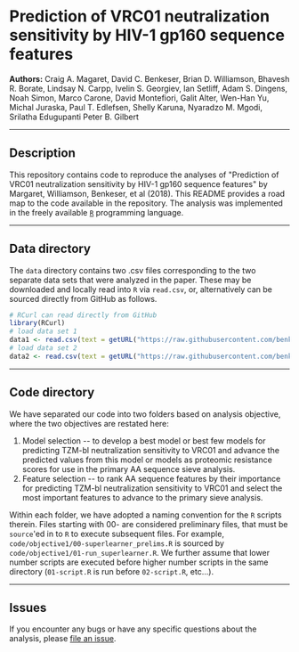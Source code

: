 # Prediction of VRC01 neutralization sensitivity by HIV-1 gp160 sequence features

**Authors:** Craig A. Magaret, David C. Benkeser, Brian D. Williamson, Bhavesh R. Borate, Lindsay N. Carpp, Ivelin S. Georgiev, Ian Setliff, Adam S. Dingens, Noah Simon, Marco Carone, David Montefiori, Galit Alter, Wen-Han Yu, Michal Juraska, Paul T. Edlefsen, Shelly Karuna, Nyaradzo M. Mgodi, Srilatha Edugupanti Peter B. Gilbert 

-----

## Description 

This repository contains code to reproduce the analyses of "Prediction of VRC01 neutralization sensitivity by HIV-1 gp160 sequence features" by Margaret, Williamson, Benkeser, et al (2018). This README provides a road map to the code available in the repository. The analysis was implemented in the freely available [`R`](https://cran.r-project.org/web/checks/check_results_drtmle.html) programming language. 

-----

## Data directory

The `data` directory contains two .csv files corresponding to the two separate data sets that were analyzed in the paper. These may be downloaded and locally read into `R` via `read.csv`, or, alternatively can be sourced directly from GitHub as follows.

```r
# RCurl can read directly from GitHub
library(RCurl)
# load data set 1
data1 <- read.csv(text = getURL("https://raw.githubusercontent.com/benkeser/vrc01/master/data/data1.csv"), header = TRUE)
# load data set 2
data2 <- read.csv(text = getURL("https://raw.githubusercontent.com/benkeser/vrc01/master/data/data2.csv"), header = TRUE)
```

-----

## Code directory

We have separated our code into two folders based on analysis objective, where the two objectives are restated here: 

1. Model selection -- to develop a best model or best few models for predicting TZM-bl neutralization sensitivity to VRC01 and advance the predicted values from this model or models as proteomic resistance scores for use in the primary AA sequence sieve analysis.
2. Feature selection -- to rank AA sequence features by their importance for predicting TZM-bl neutralization sensitivity to VRC01 and select the most important features to advance to the primary sieve analysis.

Within each folder, we have adopted a naming convention for the `R` scripts therein. Files starting with 00- are considered preliminary files, that must be `source`'ed in to `R` to execute subsequent files. For example, `code/objective1/00-superlearner_prelims.R` is sourced by `code/objective1/01-run_superlearner.R`. We further assume that lower number scripts are executed before higher number scripts in the same directory (`01-script.R` is run before `02-script.R`, etc...).

-----

## Issues

If you encounter any bugs or have any specific questions about the analysis, please
[file an issue](https://github.com/benkeser/vrc01/issues).

